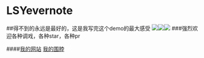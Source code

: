# LSYevernote
##得不到的永远是最好的，这是我写完这个demo的最大感受
![](https://github.com/allsome/LSYevernote/blob/master/2015-11-03%2011_55_18.gif)![](https://github.com/allsome/LSYevernote/blob/master/2015-11-03%2011_52_16.gif)![](https://github.com/allsome/LSYevernote/blob/master/2015-11-03%2011_59_48.gif)
###强烈欢迎各种调戏，各种star，各种pr

####[我的网站](http://allsome.love) [我的围脖](http://weibo.com/oraclelsy)

